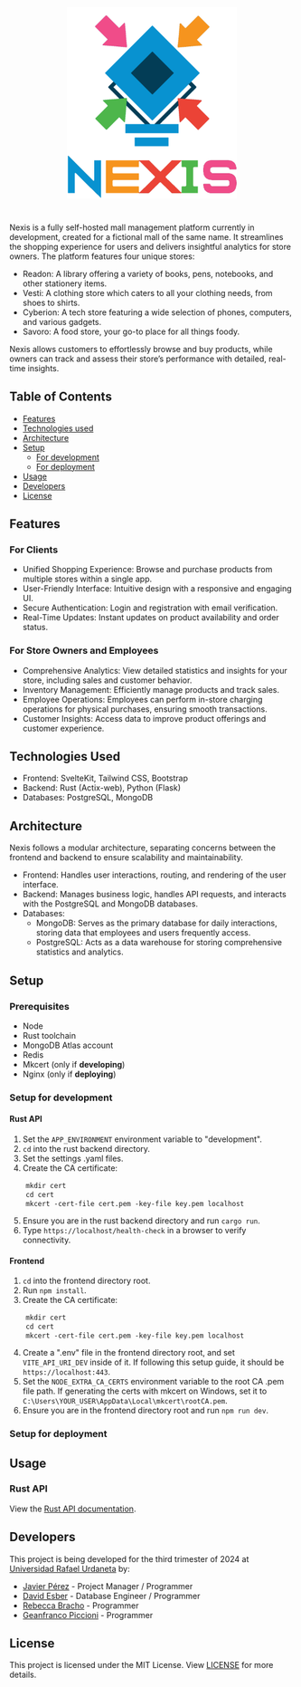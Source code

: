 <div align='center'>
    <img src='./static/nexis.png' width='300em' height='auto'>
</div>

#
Nexis is a fully self-hosted mall management platform currently in development, created for a fictional mall of the same name. It streamlines the shopping experience for users and delivers insightful analytics for store owners. The platform features four unique stores:

* Readon: A library offering a variety of books, pens, notebooks, and other stationery items.
* Vesti: A clothing store which caters to all your clothing needs, from shoes to shirts.
* Cyberion: A tech store featuring a wide selection of phones, computers, and various gadgets.
* Savoro: A food store, your go-to place for all things foody.

Nexis allows customers to effortlessly browse and buy products, while owners can track and assess their store’s performance with detailed, real-time insights.

## Table of Contents

* [Features](#features)
* [Technologies used](#technologies-used)
* [Architecture](#architecture)
* [Setup](#setup)
    * [For development](#setup-for-development)
    * [For deployment](#setup-for-deployment)
* [Usage](#usage)
* [Developers](#developers)
* [License](#license)

## Features

### For Clients

* Unified Shopping Experience: Browse and purchase products from multiple stores within a single app.
* User-Friendly Interface: Intuitive design with a responsive and engaging UI.
* Secure Authentication: Login and registration with email verification.
* Real-Time Updates: Instant updates on product availability and order status.

### For Store Owners and Employees

* Comprehensive Analytics: View detailed statistics and insights for your store, including sales and customer behavior.
* Inventory Management: Efficiently manage products and track sales.
* Employee Operations: Employees can perform in-store charging operations for physical purchases, ensuring smooth transactions.
* Customer Insights: Access data to improve product offerings and customer experience.

## Technologies Used

* Frontend: SvelteKit, Tailwind CSS, Bootstrap
* Backend: Rust (Actix-web), Python (Flask)
* Databases: PostgreSQL, MongoDB

## Architecture

Nexis follows a modular architecture, separating concerns between the frontend and backend to ensure scalability and maintainability.

* Frontend: Handles user interactions, routing, and rendering of the user interface.
* Backend: Manages business logic, handles API requests, and interacts with the PostgreSQL and MongoDB databases.
* Databases:
  * MongoDB: Serves as the primary database for daily interactions, storing data that employees and users frequently access.
  * PostgreSQL: Acts as a data warehouse for storing comprehensive statistics and analytics.

## Setup
### Prerequisites
* Node
* Rust toolchain
* MongoDB Atlas account
* Redis
* Mkcert (only if **developing**)
* Nginx (only if **deploying**)

### Setup for development
#### Rust API
1. Set the `APP_ENVIRONMENT` environment variable to "development".
2. `cd` into the rust backend directory.
3. Set the settings .yaml files.
4. Create the CA certificate:
```
    mkdir cert
    cd cert
    mkcert -cert-file cert.pem -key-file key.pem localhost
```
5. Ensure you are in the rust backend directory and run `cargo run`.
5. Type `https://localhost/health-check` in a browser to verify connectivity.

#### Frontend
1. `cd` into the frontend directory root.
2. Run `npm install`.
3. Create the CA certificate:
```
    mkdir cert
    cd cert
    mkcert -cert-file cert.pem -key-file key.pem localhost
```
4. Create a ".env" file in the frontend directory root, and set `VITE_API_URI_DEV` inside of it. If following this setup guide, it should be `https://localhost:443`.
5. Set the `NODE_EXTRA_CA_CERTS` environment variable to the root CA .pem file path. If generating the certs with mkcert on Windows, set it to `C:\Users\YOUR_USER\AppData\Local\mkcert\rootCA.pem`.
6. Ensure you are in the frontend directory root and run `npm run dev`.

### Setup for deployment

## Usage
### Rust API
View the [Rust API documentation](./app/backend/nexis-rs/README.md).

## Developers
This project is being developed for the third trimester of 2024 at [Universidad Rafael Urdaneta](https://en.wikipedia.org/wiki/Rafael_Urdaneta_University) by:
* [Javier Pérez](https://github.com/Kaucrow) - Project Manager / Programmer
* [David Esber](https://github.com/CornyBread) - Database Engineer / Programmer
* [Rebecca Bracho](https://github.com/Beckarby) - Programmer
* [Geanfranco Piccioni](https://github.com/GeanfrancoGPD) - Programmer

## License

This project is licensed under the MIT License. View [LICENSE](LICENSE) for more details.
